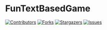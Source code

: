 # FunTextBasedGame

[![Contributors][contributors-shield]][contributors-url]
[![Forks][forks-shield]][forks-url]
[![Stargazers][stars-shield]][stars-url]
[![Issues][issues-shield]][issues-url]


<!-- https://www.markdownguide.org/basic-syntax/#reference-style-links -->
[contributors-shield]: https://img.shields.io/github/contributors/JustinSNHU/FunTextBasedGame.svg?style=for-the-badge
[contributors-url]: https://github.com/JustinSNHU/FunTextBasedGame/graphs/contributors
[forks-shield]: https://img.shields.io/github/forks/JustinSNHU/FunTextBasedGame.svg?style=for-the-badge
[forks-url]: https://github.com/JustinSNHU/FunTextBasedGame/network/members
[stars-shield]: https://img.shields.io/github/stars/JustinSNHU/FunTextBasedGame.svg?style=for-the-badge
[stars-url]: https://github.com/JustinSNHU/FunTextBasedGame/stargazers
[issues-shield]: https://img.shields.io/github/issues/JustinSNHU/FunTextBasedGame.svg?style=for-the-badge
[issues-url]: https://github.com/JustinSNHU/FunTextBasedGame/issues
